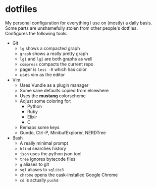 dotfiles
========

My personal configuration for everything I use on
(mostly) a daily basis. Some parts are unshamefully
stolen from other people's dotfiles. Configures the
following tools:

- Git
  - ``lg`` shows a compacted graph
  - ``graph`` shows a really pretty graph
  - ``lg1`` and ``lg2`` are both graphs as well
  - ``compress`` compacts the current repo
  - pager is ``less -R`` which has color
  - uses vim as the editor
- Vim
  - Uses Vundle as a plugin manager
  - Some sane defaults copied from elsewhere
  - Uses the **mustang** colorscheme
  - Adjust some coloring for:
    - Python
    - Ruby
    - Elixir
    - C
  - Remaps some keys
  - Gundo, Ctrl-P, MinibufExplorer, NERDTree
- Bash
  - A really minimal prompt
  - ``hfind`` searches history
  - ``json`` uses the python json tool
  - ``tree`` ignores bytecode files
  - ``g`` aliases to git
  - ``sql`` aliases to ``sqlite3``
  - ``chrome`` opens the cask-installed Google Chrome
  - ``cd`` is actually ``pushd``
